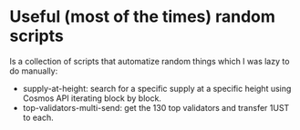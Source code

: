 # Useful (most of the times) random scripts

Is a collection of scripts that automatize random things which I was lazy to do manually:

- supply-at-height: search for a specific supply at a specific height using Cosmos API iterating block by block.
- top-validators-multi-send: get the 130 top validators and transfer 1UST to each.